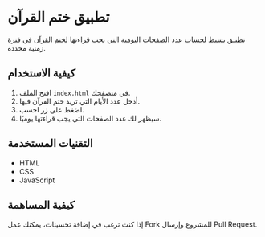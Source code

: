 # تطبيق ختم القرآن

تطبيق بسيط لحساب عدد الصفحات اليومية التي يجب قراءتها لختم القرآن في فترة زمنية محددة.

## كيفية الاستخدام

1. افتح الملف `index.html` في متصفحك.
2. أدخل عدد الأيام التي تريد ختم القرآن فيها.
3. اضغط على زر احسب.
4. سيظهر لك عدد الصفحات التي يجب قراءتها يوميًا.

## التقنيات المستخدمة

- HTML
- CSS
- JavaScript

## كيفية المساهمة

إذا كنت ترغب في إضافة تحسينات، يمكنك عمل Fork للمشروع وإرسال Pull Request.